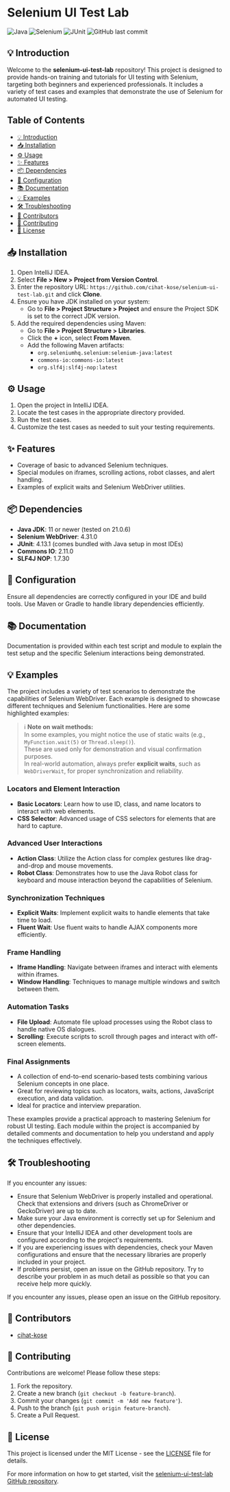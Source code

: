 # Selenium UI Test Lab

![Java](https://img.shields.io/badge/Java-ED8B00?style=for-the-badge&logo=java&logoColor=white)
![Selenium](https://img.shields.io/badge/Selenium-43B02A?style=for-the-badge&logo=selenium&logoColor=white)
![JUnit](https://img.shields.io/badge/JUnit-4.13.1-25A162?style=for-the-badge)
![GitHub last commit](https://img.shields.io/github/last-commit/cihat-kose/selenium-ui-test-lab?style=for-the-badge)

## 💡 Introduction

Welcome to the **selenium-ui-test-lab** repository! This project is designed to provide hands-on training and tutorials
for UI testing with Selenium, targeting both beginners and experienced professionals. It includes a variety of test
cases and examples that demonstrate the use of Selenium for automated UI testing.

## Table of Contents

- [💡 Introduction](#💡-introduction)
- [📥 Installation](#📥-installation)
- [⚙️ Usage](#⚙️-usage)
- [✨ Features](#✨-features)
- [📦 Dependencies](#📦-dependencies)
- [🔧 Configuration](#🔧-configuration)
- [📚 Documentation](#📚-documentation)
- [💡 Examples](#💡-examples)
- [🛠️ Troubleshooting](#🛠️-troubleshooting)
- [👥 Contributors](#👥-contributors)
- [🤝 Contributing](#🤝-contributing)
- [📜 License](#📜-license)

## 📥 Installation

1. Open IntelliJ IDEA.
2. Select **File > New > Project from Version Control**.
3. Enter the repository URL: `https://github.com/cihat-kose/selenium-ui-test-lab.git` and click **Clone**.
4. Ensure you have JDK installed on your system:
    - Go to **File > Project Structure > Project** and ensure the Project SDK is set to the correct JDK version.
5. Add the required dependencies using Maven:
    - Go to **File > Project Structure > Libraries**.
    - Click the **+** icon, select **From Maven**.
    - Add the following Maven artifacts:
        - `org.seleniumhq.selenium:selenium-java:latest`
        - `commons-io:commons-io:latest`
        - `org.slf4j:slf4j-nop:latest`

## ⚙️ Usage

1. Open the project in IntelliJ IDEA.
2. Locate the test cases in the appropriate directory provided.
3. Run the test cases.
4. Customize the test cases as needed to suit your testing requirements.

## ✨ Features

- Coverage of basic to advanced Selenium techniques.
- Special modules on iframes, scrolling actions, robot classes, and alert handling.
- Examples of explicit waits and Selenium WebDriver utilities.

## 📦 Dependencies

- **Java JDK**: 11 or newer (tested on 21.0.6)
- **Selenium WebDriver**: 4.31.0
- **JUnit**: 4.13.1 (comes bundled with Java setup in most IDEs)
- **Commons IO**: 2.11.0
- **SLF4J NOP**: 1.7.30

## 🔧 Configuration

Ensure all dependencies are correctly configured in your IDE and build tools. Use Maven or Gradle to handle library
dependencies efficiently.

## 📚 Documentation

Documentation is provided within each test script and module to explain the test setup and the specific Selenium
interactions being demonstrated.

## 💡 Examples

The project includes a variety of test scenarios to demonstrate the capabilities of Selenium WebDriver. Each example is
designed to showcase different techniques and Selenium functionalities. Here are some highlighted examples:

> ℹ️ **Note on wait methods:**  
> In some examples, you might notice the use of static waits (e.g., `MyFunction.wait(5)` or `Thread.sleep()`).  
> These are used only for demonstration and visual confirmation purposes.  
> In real-world automation, always prefer **explicit waits**, such as `WebDriverWait`, for proper synchronization and reliability.

### Locators and Element Interaction

- **Basic Locators**: Learn how to use ID, class, and name locators to interact with web elements.
- **CSS Selector**: Advanced usage of CSS selectors for elements that are hard to capture.

### Advanced User Interactions

- **Action Class**: Utilize the Action class for complex gestures like drag-and-drop and mouse movements.
- **Robot Class**: Demonstrates how to use the Java Robot class for keyboard and mouse interaction beyond the
  capabilities of Selenium.

### Synchronization Techniques

- **Explicit Waits**: Implement explicit waits to handle elements that take time to load.
- **Fluent Wait**: Use fluent waits to handle AJAX components more efficiently.

### Frame Handling

- **Iframe Handling**: Navigate between iframes and interact with elements within iframes.
- **Window Handling**: Techniques to manage multiple windows and switch between them.

### Automation Tasks

- **File Upload**: Automate file upload processes using the Robot class to handle native OS dialogues.
- **Scrolling**: Execute scripts to scroll through pages and interact with off-screen elements.

### Final Assignments

- A collection of end-to-end scenario-based tests combining various Selenium concepts in one place.
- Great for reviewing topics such as locators, waits, actions, JavaScript execution, and data validation. 
- Ideal for practice and interview preparation.

These examples provide a practical approach to mastering Selenium for robust UI testing. Each module within the project
is accompanied by detailed comments and documentation to help you understand and apply the techniques effectively.

## 🛠️ Troubleshooting

If you encounter any issues:

- Ensure that Selenium WebDriver is properly installed and operational. Check that extensions and drivers (such as
  ChromeDriver or GeckoDriver) are up to date.
- Make sure your Java environment is correctly set up for Selenium and other dependencies.
- Ensure that your IntelliJ IDEA and other development tools are configured according to the project's requirements.
- If you are experiencing issues with dependencies, check your Maven configurations and ensure that the necessary
  libraries are properly included in your project.
- If problems persist, open an issue on the GitHub repository. Try to describe your problem in as much detail as
  possible so that you can receive help more quickly.

If you encounter any issues, please open an issue on the GitHub repository.

## 👥 Contributors

- [cihat-kose](https://github.com/cihat-kose)

## 🤝 Contributing

Contributions are welcome! Please follow these steps:

1. Fork the repository.
2. Create a new branch (`git checkout -b feature-branch`).
3. Commit your changes (`git commit -m 'Add new feature'`).
4. Push to the branch (`git push origin feature-branch`).
5. Create a Pull Request.

## 📜 License

This project is licensed under the MIT License - see the [LICENSE](LICENSE) file for details.

For more information on how to get started, visit
the [selenium-ui-test-lab GitHub repository](https://github.com/cihat-kose/selenium-ui-test-lab).
